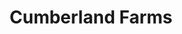 ---
title: "Cumberland Farms"
url: /vernon/cumberland-farms-talcottville-road/
shop: convenience
---